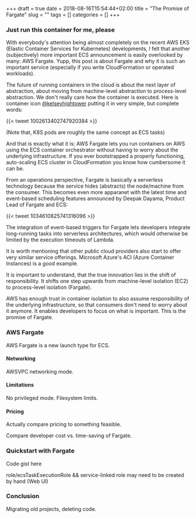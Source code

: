 +++ 
draft = true
date = 2018-08-16T15:54:44+02:00
title = "The Promise of Fargate"
slug = "" 
tags = []
categories = []
+++

### Just run this container for me, please

With everybody's attention being almost completely on the recent AWS EKS
(Elastic Container Services for Kubernetes) developments, I felt that another
(subjectively) more important ECS announcement is easily overlooked by many:
AWS Fargate. Yupp, this post is about Fargate and why it is such an important
service (especially if you write CloudFormation or operated workloads).

The future of running containers in the cloud is about the next layer of
abstraction, about moving from machine-level abstraction to process-level
abstraction. We don't really care how the container is executed. Here is
container icon [@kelseyhightower](https://twitter.com/kelseyhightower) putting
it in very simple, but complete words:

{{< tweet 1002613402747920384 >}}

(Note that, K8S pods are roughly the same concept as ECS tasks)

And that is exactly what it is: AWS Fargate lets you run containers on AWS
using the ECS container orchestrator without having to worry about the
underlying infrastructure. If you ever bootstrapped a properly functioning,
auto-scaling ECS cluster in CloudFormation you know how cumbersome it can be.

From an operations perspective, Fargate is basically a serverless technology
because the service hides (abstracts) the node/machine from the consumer. This
becomes even more apparanet with the latest time and event-based scheduling
features announced by Deepak Dayama, Product Lead of Fargate and ECS:

{{< tweet 1034610825741316096 >}}

The integration of event-based triggers for Fargate lets developers integrate
long-running tasks into serverless architectures, which would otherwise be
limited by the execution timeouts of Lambda. 

It is worth mentioning that other public cloud providers also start to offer
very similar service offerings. Microsoft Azure's ACI (Azure Container
Instances) is a good example.

It is important to understand, that the true innovation lies in the shift of
responsibility. It shifts one step upwards from machine-level isolation (EC2)
to process-level isolation (Fargate).

AWS has enough trust in container isolation to also assume responsibility of
the underlying infrastructure, so that consumers don't need to worry about it
anymore. It enables developers to focus on what is important. This is the
promise of Fargate.

### AWS Fargate

AWS Fargate is a new launch type for ECS.

#### Networking

AWSVPC networking mode.

#### Limitations

No privileged mode. Filesystem limits. 

#### Pricing

Actually compare pricing to something feasible.

Compare developer cost vs. time-saving of Fargate.

### Quickstart with Fargate

Code gist here

role/ecsTaskExecutionRole && service-linked role may need to be created by hand (Web UI)

### Conclusion

Migrating old projects, deleting code.
